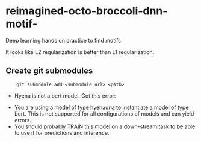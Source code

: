 # reimagined-octo-broccoli-dnn-motif-
Deep learning hands on practice to find motifs

It looks like L2 regularization is better than L1 regularization.

## Create git submodules
        git submodule add <submodule_url> <path>


* Hyena is not a bert model. Got this error:
 - You are using a model of type hyenadna to instantiate a model of type bert. This is not supported for all configurations of models and can yield errors.
 - You should probably TRAIN this model on a down-stream task to be able to use it for predictions and inference.
